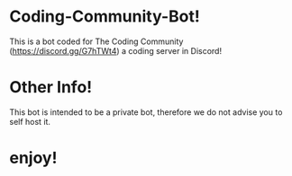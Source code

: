 # Coding-Community-Bot!
This is a bot coded for The Coding Community (https://discord.gg/G7hTWt4) a coding server in Discord!
# Other Info!
This bot is intended to be a private bot, therefore we do not advise you to self host it.
# enjoy!
